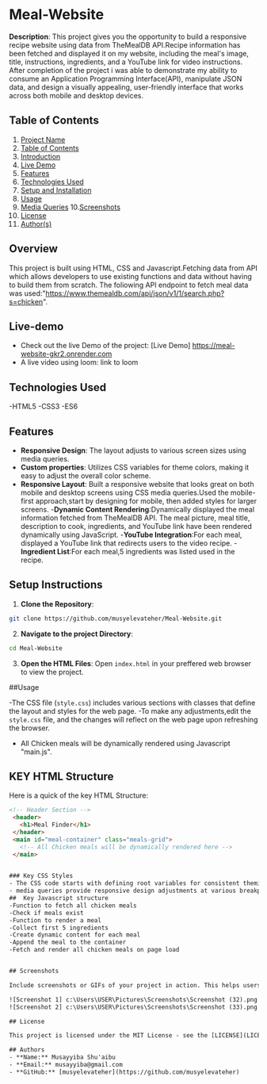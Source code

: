 # Meal-Website
**Description**: This project gives you the opportunity to build a responsive recipe website using data from TheMealDB API.Recipe information has been fetched and displayed it on my website, including the meal's image, title, instructions, ingredients, and a YouTube link for video instructions. After completion of the project i was able to demonstrate my ability to consume an Application Programming Interface(API), manipulate JSON data, and design a visually appealing, user-friendly interface that works across both mobile and desktop devices.

## Table of Contents

1. [Project Name](#project-name)
2. [Table of Contents](#table-of-contents)
3. [Introduction](#Overview)
4. [Live Demo](#live-demo)
5. [Features](#features)
6. [Technologies Used](#technologies-used)
7. [Setup and Installation](#setup-and-installation)
8. [Usage](#usage)
9. [Media Queries](#Media-Queries)
10.[Screenshots](#screenshots)
11. [License](#license)
12. [Author(s)](#authors)

## Overview
This project is built using HTML, CSS and Javascript.Fetching data from API which allows developers to use existing functions and data without having to build them from scratch.  The foliowing API endpoint to fetch meal data was used:"https://www.themealdb.com/api/json/v1/1/search.php?s=chicken".


## Live-demo
- Check out the live Demo of the project: [Live Demo] https://meal-website-gkr2.onrender.com
-  A live video using loom: link to loom 

## Technologies Used

-HTML5
-CSS3
-ES6

## Features
- **Responsive Design**: The layout adjusts to various screen sizes using media queries.
- **Custom properties**: Utilizes CSS variables for theme colors, making it easy to adjust the overall color scheme.
- **Responsive Layout**: Built a responsive website that looks great on both mobile and desktop screens using CSS media queries.Used the mobile-first approach,start by designing for mobile, then added styles for larger screens.
-**Dynamic Content Rendering**:Dynamically displayed the meal information fetched from TheMealDB API. The meal picture, meal title, description to cook, ingredients, and YouTube link have been rendered dynamically using JavaScript.
-**YouTube Integration**:For each meal, displayed a YouTube link that redirects users to the video recipe.
-**Ingredient List**:For each meal,5 ingredients was listed used in the recipe.

## Setup Instructions

1. **Clone the Repository**:
```sh
git clone https://github.com/musyelevateher/Meal-Website.git
```
2. **Navigate to the project Directory**:
```sh
cd Meal-Website
```
3. **Open the HTML Files**:
 Open `index.html` in your preffered web browser to view the project.

 ##Usage 

 -The CSS file (`style.css`) includes various sections with classes that define the layout and styles for the web page.
 -To make any adjustments,edit the `style.css` file, and the changes will reflect on the web page upon refreshing the browser.
 - All Chicken meals will be dynamically rendered using Javascript "main.js".

 ## KEY HTML Structure

 Here is a quick of the key HTML Structure:
 ```html
 <!-- Header Section -->
  <header>
    <h1>Meal Finder</h1>
  </header>
  <main id="meal-container" class="meals-grid">
    <!-- All Chicken meals will be dynamically rendered here -->
  </main>
  

### Key CSS Styles
- The CSS code starts with defining root variables for consistent theming.
- media queries provide responsive design adjustments at various breakpoints.
##  Key Javascript structure
-Function to fetch all chicken meals
-Check if meals exist
-Function to render a meal
-Collect first 5 ingredients
-Create dynamic content for each meal
-Append the meal to the container
-Fetch and render all chicken meals on page load


## Screenshots

Include screenshots or GIFs of your project in action. This helps users understand what your project looks like and how it functions. screenshots for mobile and desktop view.

![Screenshot 1] c:\Users\USER\Pictures\Screenshots\Screenshot (32).png
![Screenshot 2] c:\Users\USER\Pictures\Screenshots\Screenshot (33).png

## License

This project is licensed under the MIT License - see the [LICENSE](LICENSE) file for details.

## Authors
- **Name:** Musayyiba Shu'aibu
- **Email:** musayyiba@gmail.com
- **GitHub:** [musyelevateher](https://github.com/musyelevateher)


